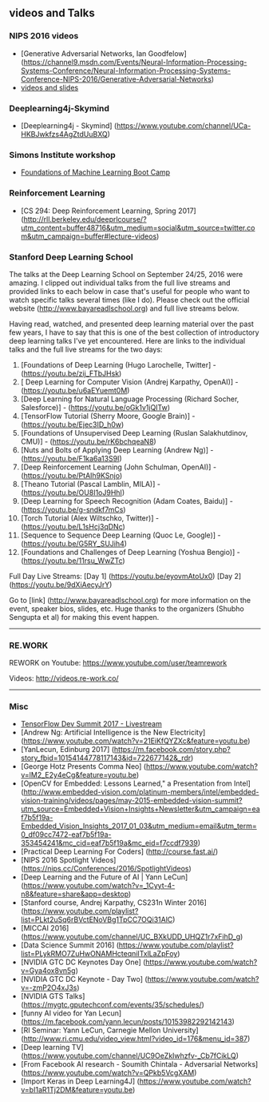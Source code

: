 
videos and Talks
-------

### NIPS 2016 videos
* [Generative Adversarial Networks, Ian Goodfelow] (https://channel9.msdn.com/Events/Neural-Information-Processing-Systems-Conference/Neural-Information-Processing-Systems-Conference-NIPS-2016/Generative-Adversarial-Networks)
* [videos and slides](https://nips.cc/Conferences/2016/Schedule)

### Deeplearning4j-Skymind
* [Deeplearning4j - Skymind] (https://www.youtube.com/channel/UCa-HKBJwkfzs4AgZtdUuBXQ)


### Simons Institute workshop
* [Foundations of Machine Learning Boot Camp](https://simons.berkeley.edu/workshops/schedule/3748)


### Reinforcement Learning

* [CS 294: Deep Reinforcement Learning, Spring 2017] (http://rll.berkeley.edu/deeprlcourse/?utm_content=buffer48716&utm_medium=social&utm_source=twitter.com&utm_campaign=buffer#lecture-videos)


### Stanford Deep Learning School

The talks at the Deep Learning School on September 24/25, 2016 were amazing. I clipped out individual talks from the full live streams and provided links to each below in case that's useful for people who want to watch specific talks several times (like I do). Please check out the official website (http://www.bayareadlschool.org) and full live streams below.

Having read, watched, and presented deep learning material over the past few years, I have to say that this is one of the best collection of introductory deep learning talks I've yet encountered. Here are links to the individual talks and the full live streams for the two days:

1. [Foundations of Deep Learning (Hugo Larochelle, Twitter] - (https://youtu.be/zij_FTbJHsk)
2. [ Deep Learning for Computer Vision (Andrej Karpathy, OpenAI)] - (https://youtu.be/u6aEYuemt0M)
3. [Deep Learning for Natural Language Processing (Richard Socher, Salesforce)] - (https://youtu.be/oGk1v1jQITw)
4. [TensorFlow Tutorial (Sherry Moore, Google Brain)] - (https://youtu.be/Ejec3ID_h0w)
5. [Foundations of Unsupervised Deep Learning (Ruslan Salakhutdinov, CMU)] - (https://youtu.be/rK6bchqeaN8)
6. [Nuts and Bolts of Applying Deep Learning (Andrew Ng)] - (https://youtu.be/F1ka6a13S9I)
7. [Deep Reinforcement Learning (John Schulman, OpenAI)] - (https://youtu.be/PtAIh9KSnjo)
8. [Theano Tutorial (Pascal Lamblin, MILA)] - (https://youtu.be/OU8I1oJ9HhI)
9. [Deep Learning for Speech Recognition (Adam Coates, Baidu)] - (https://youtu.be/g-sndkf7mCs)
10. [Torch Tutorial (Alex Wiltschko, Twitter)] - (https://youtu.be/L1sHcj3qDNc)
11. [Sequence to Sequence Deep Learning (Quoc Le, Google)] - (https://youtu.be/G5RY_SUJih4)
12. [Foundations and Challenges of Deep Learning (Yoshua Bengio)] - (https://youtu.be/11rsu_WwZTc)
 
Full Day Live Streams:
[Day 1] (https://youtu.be/eyovmAtoUx0)
[Day 2] (https://youtu.be/9dXiAecyJrY)

Go to [link] (http://www.bayareadlschool.org) for more information on the event, speaker bios, slides, etc. Huge thanks to the organizers (Shubho Sengupta et al) for making this event happen.

----------

### RE.WORK

REWORK on Youtube: https://www.youtube.com/user/teamrework

Videos: http://videos.re-work.co/

--------

### Misc
* [TensorFlow Dev Summit 2017 - Livestream](https://www.youtube.com/watch?v=LqLyrl-agOw&feature=youtu.be)
* [Andrew Ng: Artificial Intelligence is the New Electricity] (https://www.youtube.com/watch?v=21EiKfQYZXc&feature=youtu.be)
* [YanLecun, Edinburg 2017] (https://m.facebook.com/story.php?story_fbid=10154144778117143&id=722677142&_rdr)
* [George Hotz Presents Comma Neo] (https://www.youtube.com/watch?v=lM2_E2y4eCg&feature=youtu.be)
* [OpenCV for Embedded: Lessons Learned," a Presentation from Intel] (http://www.embedded-vision.com/platinum-members/intel/embedded-vision-training/videos/pages/may-2015-embedded-vision-summit?utm_source=Embedded+Vision+Insights+Newsletter&utm_campaign=eaf7b5f19a-Embedded_Vision_Insights_2017_01_03&utm_medium=email&utm_term=0_df09cc7472-eaf7b5f19a-353454241&mc_cid=eaf7b5f19a&mc_eid=f7ccdf7939)
* [Practical Deep Learning For Coders] (http://course.fast.ai/) 
* [NIPS 2016 Spotlight Videos] (https://nips.cc/Conferences/2016/SpotlightVideos)
* [Deep Learning and the Future of AI | Yann LeCun] (https://www.youtube.com/watch?v=_1Cyyt-4-n8&feature=share&app=desktop)
* [Stanford course, Andrej Karpathy, CS231n Winter 2016] (https://www.youtube.com/playlist?list=PLkt2uSq6rBVctENoVBg1TpCC7OQi31AlC)
* [MICCAI 2016] (https://www.youtube.com/channel/UC_BXkUDD_UHQZ1r7xFihD_g)
* [Data Science Summit 2016] (https://www.youtube.com/playlist?list=PLykRMO7ZuHwONAMHcteqniITxlLaZpFoy)
* [NVIDIA GTC DC Keynotes Day One] (https://www.youtube.com/watch?v=Gya4ox8vn5g)
* [NVIDIA GTC DC Keynote - Day Two] (https://www.youtube.com/watch?v=-zmP2O4xJ3s)
* [NVIDIA GTS Talks] (https://mygtc.gputechconf.com/events/35/schedules/)
* [funny AI video for Yan Lecun] (https://m.facebook.com/yann.lecun/posts/10153982292142143)
* [RI Seminar: Yann LeCun, Carnegie Mellon University] (http://www.ri.cmu.edu/video_view.html?video_id=176&menu_id=387)
* [Deep learning TV] (https://www.youtube.com/channel/UC9OeZkIwhzfv-_Cb7fCikLQ)
* [From Facebook AI research - Soumith Chintala - Adversarial Networks] (https://www.youtube.com/watch?v=QPkb5VcgXAM)
* [Import Keras in Deep Learning4J] (https://www.youtube.com/watch?v=bI1aR1Tj2DM&feature=youtu.be)

